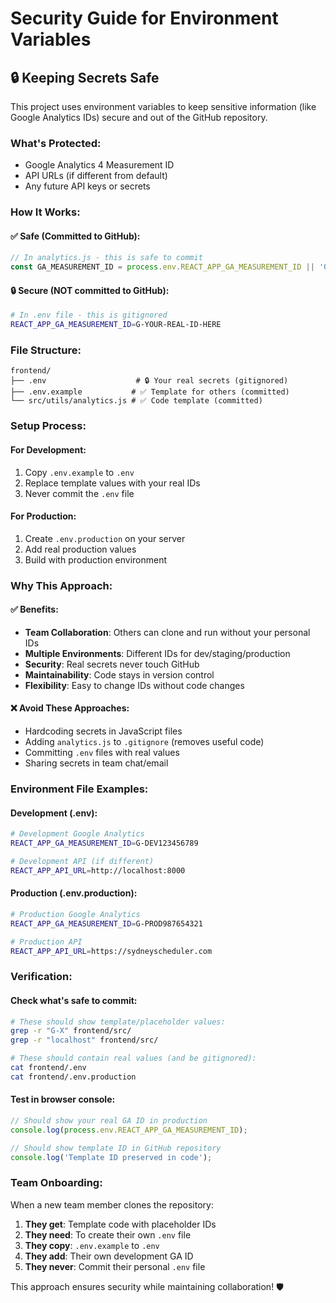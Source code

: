 # Security Guide for Environment Variables

## 🔒 **Keeping Secrets Safe**

This project uses environment variables to keep sensitive information (like Google Analytics IDs) secure and out of the GitHub repository.

### **What's Protected:**
- Google Analytics 4 Measurement ID
- API URLs (if different from default)
- Any future API keys or secrets

### **How It Works:**

#### ✅ **Safe (Committed to GitHub):**
```javascript
// In analytics.js - this is safe to commit
const GA_MEASUREMENT_ID = process.env.REACT_APP_GA_MEASUREMENT_ID || 'G-XXXXXXXXXX';
```

#### 🔒 **Secure (NOT committed to GitHub):**
```bash
# In .env file - this is gitignored
REACT_APP_GA_MEASUREMENT_ID=G-YOUR-REAL-ID-HERE
```

### **File Structure:**
```
frontend/
├── .env                    # 🔒 Your real secrets (gitignored)
├── .env.example           # ✅ Template for others (committed)
└── src/utils/analytics.js # ✅ Code template (committed)
```

### **Setup Process:**

#### **For Development:**
1. Copy `.env.example` to `.env`
2. Replace template values with your real IDs
3. Never commit the `.env` file

#### **For Production:**
1. Create `.env.production` on your server
2. Add real production values
3. Build with production environment

### **Why This Approach:**

#### ✅ **Benefits:**
- **Team Collaboration**: Others can clone and run without your personal IDs
- **Multiple Environments**: Different IDs for dev/staging/production
- **Security**: Real secrets never touch GitHub
- **Maintainability**: Code stays in version control
- **Flexibility**: Easy to change IDs without code changes

#### ❌ **Avoid These Approaches:**
- Hardcoding secrets in JavaScript files
- Adding `analytics.js` to `.gitignore` (removes useful code)
- Committing `.env` files with real values
- Sharing secrets in team chat/email

### **Environment File Examples:**

#### **Development (.env):**
```bash
# Development Google Analytics
REACT_APP_GA_MEASUREMENT_ID=G-DEV123456789

# Development API (if different)
REACT_APP_API_URL=http://localhost:8000
```

#### **Production (.env.production):**
```bash
# Production Google Analytics  
REACT_APP_GA_MEASUREMENT_ID=G-PROD987654321

# Production API
REACT_APP_API_URL=https://sydneyscheduler.com
```

### **Verification:**

#### **Check what's safe to commit:**
```bash
# These should show template/placeholder values:
grep -r "G-X" frontend/src/
grep -r "localhost" frontend/src/

# These should contain real values (and be gitignored):
cat frontend/.env
cat frontend/.env.production
```

#### **Test in browser console:**
```javascript
// Should show your real GA ID in production
console.log(process.env.REACT_APP_GA_MEASUREMENT_ID);

// Should show template ID in GitHub repository
console.log('Template ID preserved in code');
```

### **Team Onboarding:**

When a new team member clones the repository:

1. **They get**: Template code with placeholder IDs
2. **They need**: To create their own `.env` file
3. **They copy**: `.env.example` to `.env` 
4. **They add**: Their own development GA ID
5. **They never**: Commit their personal `.env` file

This approach ensures security while maintaining collaboration! 🛡️
